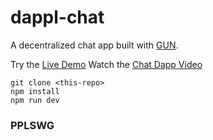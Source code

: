 # dappl-chat

  A decentralized chat app built with [GUN](https://gun.eco/).

   Try the [Live Demo](https://gun-chat-dapp.web.app/)
   Watch the [Chat Dapp Video](https://youtu.be/J5x3OMXjgMc)

```
git clone <this-repo>
npm install
npm run dev
```

### PPLSWG

